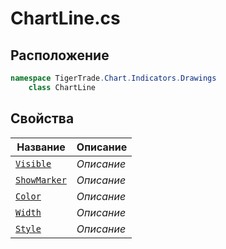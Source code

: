 
# ChartLine.cs
## Расположение
```csharp
namespace TigerTrade.Chart.Indicators.Drawings  
    class ChartLine
```

## Свойства
| Название | Описание |
| --- | --- |
| [`Visible`](./svoistva/Visible.md) | *Описание* |
| [`ShowMarker`](./svoistva/ShowMarker.md) | *Описание* |
| [`Color`](./svoistva/Color.md) | *Описание* |
| [`Width`](./svoistva/Width.md) | *Описание* |
| [`Style`](./svoistva/Style.md) | *Описание* |
